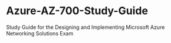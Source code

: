 # Azure-AZ-700-Study-Guide
Study Guide for the Designing and Implementing Microsoft Azure Networking Solutions Exam
